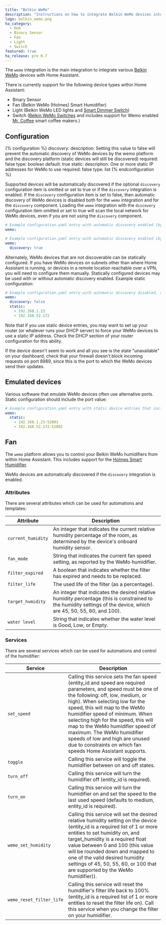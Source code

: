 ```yaml
---
title: "Belkin WeMo"
description: "Instructions on how to integrate Belkin WeMo devices into Home Assistant."
logo: belkin_wemo.png
ha_category:
  - Hub
  - Binary Sensor
  - Fan
  - Light
  - Switch
featured: true
ha_release: pre 0.7
---
```


The `wemo` integration is the main integration to integrate various [Belkin WeMo](https://www.belkin.com/us/Products/home-automation/c/wemo-home-automation/) devices with Home Assistant.

There is currently support for the following device types within Home Assistant:

- Binary Sensor
- Fan (Belkin WeMo (Holmes) Smart Humidifier)
- Light (Belkin WeMo LED lights and [Smart Dimmer Switch](https://www.belkin.com/us/F7C059-Belkin/p/P-F7C059/))
- Switch ([Belkin WeMo Switches](https://www.belkin.com/us/Products/home-automation/c/wemo-home-automation/) and includes support for Wemo enabled [Mr. Coffee](https://www.mrcoffee.com/wemo-landing-page.html) smart coffee makers.)

## Configuration

{% configuration %}
  discovery:
    description: Setting this value to false will prevent the automatic discovery of WeMo devices by the wemo platform and the discovery platform (static devices will still be discovered)
    required: false
    type: boolean
    default: true
  static:
    description: One or more static IP addresses for WeMo to use
    required: false
    type: list
{% endconfiguration %}

Supported devices will be automatically discovered if the optional `discovery` configuration item is omitted or set to true or if the `discovery` integration is enabled. If the `discovery` configuration item is set to false, then automatic discovery of WeMo devices is disabled both for the `wemo` integration and for the `discovery` component. Loading the `wemo` integration with the `discovery` configuration item omitted or set to true will scan the local network for WeMo devices, even if you are not using the `discovery` component.

```yaml
# Example configuration.yaml entry with automatic discovery enabled (by omitting the discovery configuration item)
wemo:

# Example configuration.yaml entry with automatic discovery enabled (by explicitly setting the discovery configuration item)
wemo:
  discovery: true
```

Alternately, WeMo devices that are not discoverable can be statically configured. If you have WeMo devices on subnets other than where Home Assistant is running, or devices in a remote location reachable over a VPN, you will need to configure them manually. Statically configured devices may be used with or without automatic discovery enabled. Example static configuration:

```yaml
# Example configuration.yaml entry with automatic discovery disabled, and 2 statically configured devices
wemo:
  discovery: false
  static:
    - 192.168.1.23
    - 192.168.52.172
```

Note that if you use static device entries, you may want to set up your router (or whatever runs your DHCP server) to force your WeMo devices to use a static IP address. Check the DHCP section of your router configuration for this ability.

If the device doesn't seem to work and all you see is the state "unavailable" on your dashboard, check that your firewall doesn't block incoming requests on port 8989, since this is the port to which the WeMo devices send their updates.

## Emulated devices

Various software that emulate WeMo devices often use alternative ports. Static configuration should include the port value:

```yaml
# Example configuration.yaml entry with static device entries that include non-standard port numbers
wemo:
  static:
    - 192.168.1.23:52001
    - 192.168.52.172:52002
```

## Fan

The `wemo` platform allows you to control your Belkin WeMo humidifiers from within Home Assistant. This includes support for the [Holmes Smart Humidifier](https://www.holmesproducts.com/wemo-humidifier.html).

WeMo devices are automatically discovered if the `discovery` integration is enabled.

### Attributes

There are several attributes which can be used for automations and templates:

| Attribute | Description |
| --------- | ----------- |
| `current_humidity` | An integer that indicates the current relative humidity percentage of the room, as determined by the device's onboard humidity sensor.
| `fan_mode` | String that indicates the current fan speed setting, as reported by the WeMo humidifier.
| `filter_expired` | A boolean that indicates whether the filter has expired and needs to be replaced.
| `filter_life` | The used life of the filter (as a percentage).
| `target_humidity` | An integer that indicates the desired relative humidity percentage (this is constrained to the humidity settings of the device, which are 45, 50, 55, 60, and 100).
| `water level` | String that indicates whether the water level is Good, Low, or Empty.

### Services

There are several services which can be used for automations and control of the humidifier:

| Service | Description |
| --------- | ----------- |
| `set_speed` | Calling this service sets the fan speed (entity_id and speed are required parameters, and speed must be one of the following: off, low, medium, or high). When selecting low for the speed, this will map to the WeMo humidifier speed of minimum. When selecting high for the speed, this will map to the WeMo humidifier speed of maximum. The WeMo humidifier speeds of low and high are unused due to constraints on which fan speeds Home Assistant supports.
| `toggle` | Calling this service will toggle the humidifier between on and off states.
| `turn_off` | Calling this service will turn the humidifier off (entity_id is required).
| `turn_on` | Calling this service will turn the humidifier on and set the speed to the last used speed (defaults to medium, entity_id is required).
| `wemo_set_humidity` | Calling this service will set the desired relative humidity setting on the device (entity_id is a required list of 1 or more entities to set humidity on, and target_humidity is a required float value between 0 and 100 (this value will be rounded down and mapped to one of the valid desired humidity settings of 45, 50, 55, 60, or 100 that are supported by the WeMo humidifier)).
| `wemo_reset_filter_life` | Calling this service will reset the humdifier's filter life back to 100% (entity_id is a required list of 1 or more entities to reset the filter life on). Call this service when you change the filter on your humidifier.
